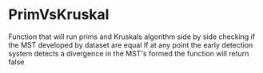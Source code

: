 # PrimVsKruskal
Function that will run prims and Kruskals algorithm side by side checking if the MST developed by dataset are equal
If at any point the early detection system detects a divergence in the MST's formed the function will return false
